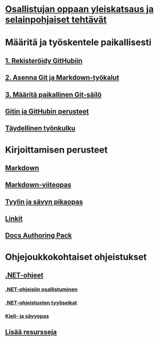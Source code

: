 # [Osallistujan oppaan yleiskatsaus ja selainpohjaiset tehtävät](index.md)
# Määritä ja työskentele paikallisesti
## [1. Rekisteröidy GitHubiin](get-started-setup-github.md)
## [2. Asenna Git ja Markdown-työkalut](get-started-setup-tools.md)
## [3. Määritä paikallinen Git-säilö](get-started-setup-local.md)
## [Gitin ja GitHubin perusteet](git-github-fundamentals.md)
## [Täydellinen työnkulku](how-to-write-workflows-major.md)
# Kirjoittamisen perusteet
## [Markdown](how-to-write-use-markdown.md)
## [Markdown-viiteopas](markdown-reference.md)
## [Tyylin ja sävyn pikaopas](style-quick-start.md)
## [Linkit](how-to-write-links.md)
## [Docs Authoring Pack](how-to-write-docs-auth-pack.md)
# Ohjejoukkokohtaiset ohjeistukset
## [.NET-ohjeet](dotnet-contribute.md)
### [.NET-ohjeisiin osallistuminen](dotnet-contribute-process.md)
### [.NET-ohjeistusten tyyliseikat](dotnet-style-guide.md)
### [Kieli- ja sävyopas](dotnet-voice-tone.md)

<!--
## Creating new content

   <!--
     This page introduces the process to work locally on
     your own machine, following github flow.

     Content will be taken from the last two sections of
     how-to-contribute.md (writing new samples, and creating new content)
     and the how-to-write-workflows-major.md)
### Setup and clone source

   <!--
      This page will guide folks through the setup process
      through cloning the repo.

      It will have condensed versions of get-started-setup-github,
      get-started-setup-tools, and get-started-setup-local.
      
### Git and GitHub essentials

   <!--
      Explain the basics of Git and GitHub, and the GitHub flow
      process.

      Much, or all of this will be from full-workflow, and git-github-fundamentals

      The full list of repos probably doesn't belong here.
### Contribute new topics
   <!--
     Primarily new content, but will include the content from the
     how-to-write-use-markdown, style-quick-start and how-to-write-links

     Process content will also be taken from how-to-contribute.
#### Content types
#### Markdown resources
#### Tone, voice, and style

### Contribute new samples

   <!--
     Primarily new content, with some taken from how-to-contribute.

     This will also point to repo-specific guidance for samples.

     We have an important decision to make here: This contributing guide
     can contain the union of all code style rules for all different languages
     and frameworks, or it can contain the intersection (code samples must
     compile and run).

     I'm in favor of the former: Everyone writing Python should follow the Python
     guidance; everyone writing C# should follow the C# rules. Those should be
     consistent regardless of project team.

## List of documentation repositories -->

   <!--
     This will take the list of repos from git-github-fundamentals
     for the public repositories.

     Open question: How to keep this up to date?
   -->
## [Lisää resursseja](additional-resources.md)

